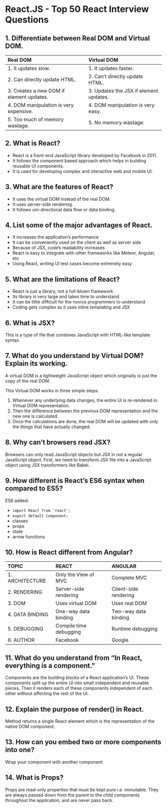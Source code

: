 # React.JS - Top 50 React Interview Questions

## 1. Differentiate between Real DOM and Virtual DOM.
Real DOM            | Virtual  DOM 
:------------------|:-----------
1. It updates slow.	|1. It updates faster.
2. Can directly update HTML.|2. Can’t directly update HTML.
3. Creates a new DOM if element updates.|3. Updates the JSX if element updates.
4. DOM manipulation is very expensive.|4. DOM manipulation is very easy.
5. Too much of memory wastage.|5. No memory wastage.

## 2. What is React?
* React is a front-end JavaScript library developed by Facebook in 2011.
* It follows the component based approach which helps in building reusable UI components.
* It is used for developing complex and interactive web and mobile UI.

## 3. What are the features of React? 
* It uses the virtual DOM instead of the real DOM.
* It uses server-side rendering.
* It follows uni-directional data flow or data binding.

## 4. List some of the major advantages of React.
* It increases the application’s performance
* It can be conveniently used on the client as well as server side
* Because of JSX, code’s readability increases
* React is easy to integrate with other frameworks like Meteor, Angular, etc
* Using React, writing UI test cases become extremely easy

## 5. What are the limitations of React?
* React is just a library, not a full-blown framework
* Its library is very large and takes time to understand
* It can be little difficult for the novice programmers to understand
* Coding gets complex as it uses inline templating and JSX

## 6. What is JSX?
This is a type of file that combines JavaScript with HTML-like template syntax.

## 7. What do you understand by Virtual DOM? Explain its working.
A virtual DOM is a lightweight JavaScript object which originally is just the copy of the real DOM.

This Virtual DOM works in three simple steps:
1. Whenever any underlying data changes, the entire UI is re-rendered in Virtual DOM representation.
2. Then the difference between the previous DOM representation and the new one is calculated.
3. Once the calculations are done, the real DOM will be updated with only the things that have actually changed.

## 8. Why can’t browsers read JSX?
Browsers can only read JavaScript objects but JSX in not a regular JavaScript object.
First, we need to transform JSX file into a JavaScript object using JSX transformers like Babel.

## 9. How different is React’s ES6 syntax when compared to ES5?
ES6 added:
* `import React from 'react';`
* `export default Component;`
*  classes
* props
* state
* arrow functions

## 10. How is React different from Angular?
TOPIC	          |   REACT               |   ANGULAR
:-----------------|:----------------------|:-----------
1. ARCHITECTURE	  |Only the View of MVC	  |Complete MVC
2. RENDERING	  |Server-side rendering  |Client-side rendering
3. DOM	          |Uses virtual DOM	      |Uses real DOM
4. DATA BINDING	  |One-way data binding	  |Two-way data binding
5. DEBUGGING	  |Compile time debugging |Runtime debugging
6. AUTHOR	      |Facebook	              |Google

## 11. What do you understand from “In React, everything is a component.”
Components are the building blocks of a React application’s UI. These components split up the entire UI into small independent and reusable pieces. Then it renders each of these components independent of each other without affecting the rest of the UI.

## 12. Explain the purpose of render() in React.
Method returns a single React element which is the representation of the native DOM component. 

## 13. How can you embed two or more components into one?
Wrap your component with another component

## 14. What is Props?
Props are read-only properties that must be kept pure i.e. immutable.
They are always passed down from the parent to the child components throughout the application, and are never pass back.









